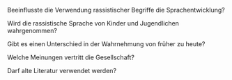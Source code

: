Beeinflusste die Verwendung rassistischer Begriffe die Sprachentwicklung?

Wird die rassistische Sprache von Kinder und Jugendlichen wahrgenommen?

Gibt es einen Unterschied in der Wahrnehmung von früher zu heute?

Welche Meinungen vertritt die Gesellschaft? 

Darf alte Literatur verwendet werden?
